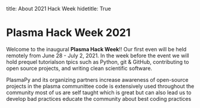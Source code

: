 title: About 2021 Hack Week
hidetitle: True

# Plasma Hack Week 2021

Welcome to the inaugural **Plasma Hack Week**!!  Our first even will be held
remotely from June 28 - July 2, 2021.  In the week before the event we will
hold prequel tutorialson tpics such as Python, git & GitHub, contributing to
open source projects, and writing clean scientific software.


PlasmaPy and its organizing partners
increase awareness of open-source projects in the plasma communittee
code is extensively used throughout the community
most of us are self taught which is great but can also lead us to develop bad practices
educate the community about best coding practices